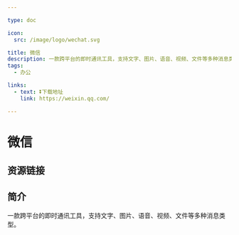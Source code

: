 ```yaml
---

type: doc

icon:
  src: /image/logo/wechat.svg

title: 微信
description: 一款跨平台的即时通讯工具，支持文字、图片、语音、视频、文件等多种消息类型。
tags:
  - 办公

links:
  - text: ⏬下载地址
    link: https://weixin.qq.com/

---
```


<ShowLogo />

# 微信

<ShowTags />

<ShowBreadcrumb />

## 资源链接

<ShowLinks />

## 简介

一款跨平台的即时通讯工具，支持文字、图片、语音、视频、文件等多种消息类型。
